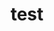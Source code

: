 ---
layout: profile
title : test
Name: Advitiay Anand
University: Chandigarh University
City: Amritsar
Country: India
Bio: I am a Kotlin App developer.
Favourite-Programming-Languages: Kotlin
Interests-Outside-Of-Tech: Music, Hip-Hop
GitHub: https://github.com/adizcode
LinkedIn: https://www.linkedin.com/in/advitiay-anand
Twitter:  https://twitter.com/
Image: advitiay.JPG
Resume: https://drive.google.com/open?id=1m2UVlRBu5gSjXUYK9xYybwEXSK9CauTv
---